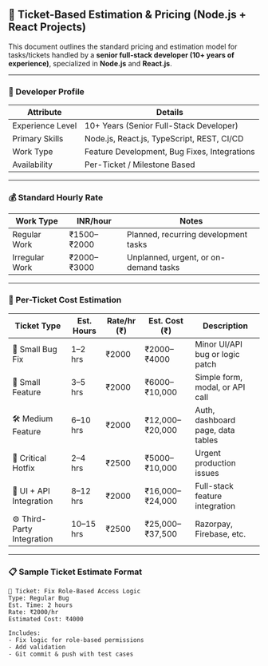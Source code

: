 ## 💼 Ticket-Based Estimation & Pricing (Node.js + React Projects)

This document outlines the standard pricing and estimation model for tasks/tickets handled by a **senior full-stack developer (10+ years of experience)**, specialized in **Node.js** and **React.js**.

---

### 📌 Developer Profile

| Attribute           | Details                                |
|--------------------|----------------------------------------|
| Experience Level   | 10+ Years (Senior Full-Stack Developer) |
| Primary Skills     | Node.js, React.js, TypeScript, REST, CI/CD |
| Work Type          | Feature Development, Bug Fixes, Integrations |
| Availability       | Per-Ticket / Milestone Based            |

---

### 💰 Standard Hourly Rate

| Work Type           | INR/hour     | Notes                                 |
|---------------------|--------------|----------------------------------------|
| Regular Work        | ₹1500–₹2000  | Planned, recurring development tasks   |
| Irregular Work      | ₹2000–₹3000  | Unplanned, urgent, or on-demand tasks  |

---

### 🧾 Per-Ticket Cost Estimation

| Ticket Type                  | Est. Hours | Rate/hr (₹) | Est. Cost (₹) | Description                               |
|-----------------------------|------------|-------------|----------------|-------------------------------------------|
| 🔧 Small Bug Fix            | 1–2 hrs    | ₹2000       | ₹2000–₹4000     | Minor UI/API bug or logic patch           |
| 🧩 Small Feature            | 3–5 hrs    | ₹2000       | ₹6000–₹10,000   | Simple form, modal, or API call           |
| 🛠️ Medium Feature           | 6–10 hrs   | ₹2000       | ₹12,000–₹20,000 | Auth, dashboard page, data tables         |
| 🚨 Critical Hotfix          | 2–4 hrs    | ₹2500       | ₹5000–₹10,000   | Urgent production issues                  |
| 🔄 UI + API Integration     | 8–12 hrs   | ₹2000       | ₹16,000–₹24,000 | Full-stack feature integration            |
| ⚙️ Third-Party Integration  | 10–15 hrs  | ₹2500       | ₹25,000–₹37,500 | Razorpay, Firebase, etc.                  |

---

### 📋 Sample Ticket Estimate Format

```text
🎫 Ticket: Fix Role-Based Access Logic  
Type: Regular Bug  
Est. Time: 2 hours  
Rate: ₹2000/hr  
Estimated Cost: ₹4000  

Includes:
- Fix logic for role-based permissions
- Add validation
- Git commit & push with test cases
